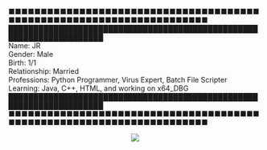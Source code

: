 ■■■■■■■■■■■■■■■■■■■■■■■■■■■■■■■■■■■■■■■■■■■■■■■■■■■■■■■■■■■■■■■■■■■■■■     
█████████████████████████████████████████████████████████████████████     
Name: JR   
Gender: Male   
Birth: 1/1   
Relationship: Married   
Professions: Python Programmer, Virus Expert, Batch File Scripter     
Learning: Java, C++, HTML, and working on x64_DBG   
█████████████████████████████████████████████████████████████████████
■■■■■■■■■■■■■■■■■■■■■■■■■■■■■■■■■■■■■■■■■■■■■■■■■■■■■■■■■■■■■■■■■■■■■■     
   
      
         
<p align="center">  
<img src="https://cdn.discordapp.com/attachments/909556520767852566/924364595307622420/Untitled173_20210712025351.jpg">
</p>





<!--
**Jr24x/Jr24x** is a ✨ _special_ ✨ repository because its `README.md` (this file) appears on your GitHub profile.

